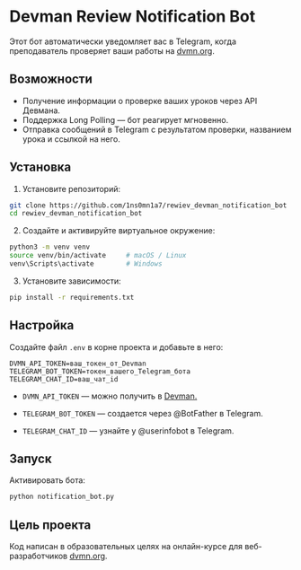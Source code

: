 # Devman Review Notification Bot

Этот бот автоматически уведомляет вас в Telegram, когда преподаватель проверяет ваши работы на [dvmn.org](dvmn.org).

## Возможности

- Получение информации о проверке ваших уроков через API Девмана.
- Поддержка Long Polling — бот реагирует мгновенно.
- Отправка сообщений в Telegram с результатом проверки, названием урока и ссылкой на него.

## Установка

1. Установите репозиторий:
```bash
git clone https://github.com/1ns0mn1a7/rewiev_devman_notification_bot
cd rewiev_devman_notification_bot
```
2. Создайте и активируйте виртуальное окружение:
```bash
python3 -m venv venv
source venv/bin/activate     # macOS / Linux
venv\Scripts\activate        # Windows
```

3. Установите зависимости:
```bash
pip install -r requirements.txt
```

## Настройка

Создайте файл `.env` в корне проекта и добавьте в него:
```
DVMN_API_TOKEN=ваш_токен_от_Devman
TELEGRAM_BOT_TOKEN=токен_вашего_Telegram_бота
TELEGRAM_CHAT_ID=ваш_чат_id
```

- `DVMN_API_TOKEN` — можно получить в [Devman.](https://dvmn.org/)

- `TELEGRAM_BOT_TOKEN` — создается через @BotFather в Telegram.

- `TELEGRAM_CHAT_ID` — узнайте у @userinfobot в Telegram.


## Запуск

Активировать бота:
```bash
python notification_bot.py
```

## Цель проекта
Код написан в образовательных целях на онлайн-курсе для веб-разработчиков [dvmn.org](dvmn.org).
